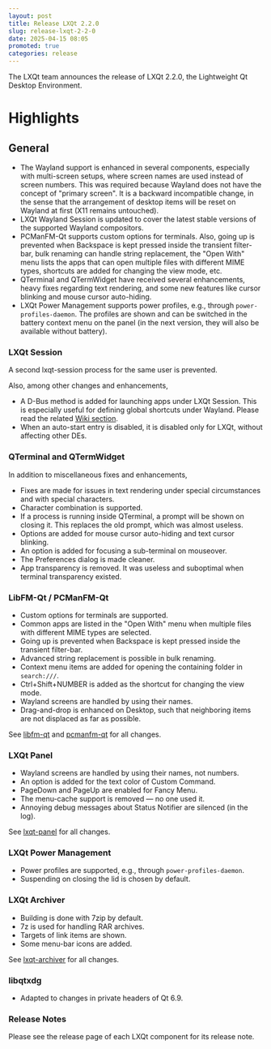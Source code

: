 ```yaml
---
layout: post
title: Release LXQt 2.2.0
slug: release-lxqt-2-2-0
date: 2025-04-15 08:05
promoted: true
categories: release
---
```


The LXQt team announces the release of LXQt 2.2.0, the Lightweight Qt Desktop Environment.

# Highlights

## General

 * The Wayland support is enhanced in several components, especially with multi-screen setups, where screen names are used instead of screen numbers. This was required because Wayland does not have the concept of "primary screen". It is a backward incompatible change, in the sense that the arrangement of desktop items will be reset on Wayland at first (X11 remains untouched).
 * LXQt Wayland Session is updated to cover the latest stable versions of the supported Wayland compositors.
 * PCManFM-Qt supports custom options for terminals. Also, going up is prevented when Backspace is kept pressed inside the transient filter-bar, bulk renaming can handle string replacement, the "Open With" menu lists the apps that can open multiple files with different MIME types, shortcuts are added for changing the view mode, etc.
 * QTerminal and QTermWidget have received several enhancements, heavy fixes regarding text rendering, and some new features like cursor blinking and mouse cursor auto-hiding.
 * LXQt Power Management supports power profiles, e.g., through `power-profiles-daemon`. The profiles are shown and can be switched in the battery context menu on the panel (in the next version, they will also be available without battery).

### LXQt Session

A second lxqt-session process for the same user is prevented.

Also, among other changes and enhancements,

 * A D-Bus method is added for launching apps under LXQt Session. This is especially useful for defining global shortcuts under Wayland. Please read the related [Wiki section](https://github.com/lxqt/lxqt/wiki/ConfigWaylandSettings#global-shortcuts).
 * When an auto-start entry is disabled, it is disabled only for LXQt, without affecting other DEs.

### QTerminal and QTermWidget

In addition to miscellaneous fixes and enhancements,

 * Fixes are made for issues in text rendering under special circumstances and with special characters.
 * Character combination is supported.
 * If a process is running inside QTerminal, a prompt will be shown on closing it. This replaces the old prompt, which was almost useless.
 * Options are added for mouse cursor auto-hiding and text cursor blinking.
 * An option is added for focusing a sub-terminal on mouseover.
 * The Preferences dialog is made cleaner.
 * App transparency is removed. It was useless and suboptimal when terminal transparency existed.

### LibFM-Qt / PCManFM-Qt

 * Custom options for terminals are supported.
 * Common apps are listed in the "Open With" menu when multiple files with different MIME types are selected.
 * Going up is prevented when Backspace is kept pressed inside the transient filter-bar.
 * Advanced string replacement is possible in bulk renaming.
 * Context menu items are added for opening the containing folder in `search:///`.
 * Ctrl+Shift+NUMBER is added as the shortcut for changing the view mode.
 * Wayland screens are handled by using their names.
 * Drag-and-drop is enhanced on Desktop, such that neighboring items are not displaced as far as possible.

See [libfm-qt](../libfm-qt-2.2-0/) and [pcmanfm-qt](../pcmanfm-qt-2-2-0) for all changes.

### LXQt Panel

 * Wayland screens are handled by using their names, not numbers.
 * An option is added for the text color of Custom Command.
 * PageDown and PageUp are enabled for Fancy Menu.
 * The menu-cache support is removed — no one used it.
 * Annoying debug messages about Status Notifier are silenced (in the log).

See [lxqt-panel](../lxqt-panel-2.2-0/) for all changes.

### LXQt Power Management

 * Power profiles are supported, e.g., through `power-profiles-daemon`.
 * Suspending on closing the lid is chosen by default.

### LXQt Archiver

 * Building is done with 7zip by default.
 * 7z is used for handling RAR archives.
 * Targets of link items are shown.
 * Some menu-bar icons are added.

See [lxqt-archiver](../lxqt-archiver-2.2-0/) for all changes.

### libqtxdg

 * Adapted to changes in private headers of Qt 6.9.

### Release Notes

Please see the release page of each LXQt component for its release note.
